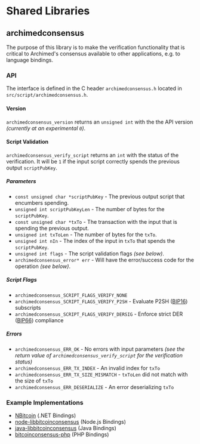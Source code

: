 Shared Libraries
================

## archimedconsensus

The purpose of this library is to make the verification functionality that is critical to Archimed's consensus available to other applications, e.g. to language bindings.

### API

The interface is defined in the C header `archimedconsensus.h` located in  `src/script/archimedconsensus.h`.

#### Version

`archimedconsensus_version` returns an `unsigned int` with the the API version *(currently at an experimental `0`)*.

#### Script Validation

`archimedconsensus_verify_script` returns an `int` with the status of the verification. It will be `1` if the input script correctly spends the previous output `scriptPubKey`.

##### Parameters
- `const unsigned char *scriptPubKey` - The previous output script that encumbers spending.
- `unsigned int scriptPubKeyLen` - The number of bytes for the `scriptPubKey`.
- `const unsigned char *txTo` - The transaction with the input that is spending the previous output.
- `unsigned int txToLen` - The number of bytes for the `txTo`.
- `unsigned int nIn` - The index of the input in `txTo` that spends the `scriptPubKey`.
- `unsigned int flags` - The script validation flags *(see below)*.
- `archimedconsensus_error* err` - Will have the error/success code for the operation *(see below)*.

##### Script Flags
- `archimedconsensus_SCRIPT_FLAGS_VERIFY_NONE`
- `archimedconsensus_SCRIPT_FLAGS_VERIFY_P2SH` - Evaluate P2SH ([BIP16](https://github.com/bitcoin/bips/blob/master/bip-0016.mediawiki)) subscripts
- `archimedconsensus_SCRIPT_FLAGS_VERIFY_DERSIG` - Enforce strict DER ([BIP66](https://github.com/bitcoin/bips/blob/master/bip-0066.mediawiki)) compliance

##### Errors
- `archimedconsensus_ERR_OK` - No errors with input parameters *(see the return value of `archimedconsensus_verify_script` for the verification status)*
- `archimedconsensus_ERR_TX_INDEX` - An invalid index for `txTo`
- `archimedconsensus_ERR_TX_SIZE_MISMATCH` - `txToLen` did not match with the size of `txTo`
- `archimedconsensus_ERR_DESERIALIZE` - An error deserializing `txTo`

### Example Implementations
- [NBitcoin](https://github.com/NicolasDorier/NBitcoin/blob/master/NBitcoin/Script.cs#L814) (.NET Bindings)
- [node-libbitcoinconsensus](https://github.com/bitpay/node-libbitcoinconsensus) (Node.js Bindings)
- [java-libbitcoinconsensus](https://github.com/dexX7/java-libbitcoinconsensus) (Java Bindings)
- [bitcoinconsensus-php](https://github.com/Bit-Wasp/bitcoinconsensus-php) (PHP Bindings)
